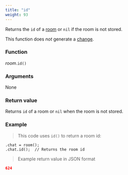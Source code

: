 ```yaml
---
title: "id"
weight: 93
---
```


Returns the `id` of a [room](..) or `nil` if the room is not stored.

This function does *not* generate a [change](../../../overview/changes).

### Function

*room*.`id()`

### Arguments

None

### Return value

Returns `id` of a room or `nil` when the room is not stored.

### Example

> This code uses `id()` to return a room id:

```thingsdb,should_pass
.chat = room();
.chat.id();  // Returns the room id
```

> Example return value in JSON format

```json
624
```
